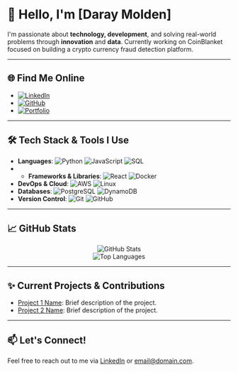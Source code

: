 # 👋 Hello, I'm [Daray Molden] 

I'm passionate about **technology, development**, and solving real-world problems through **innovation** and **data**. Currently working on CoinBlanket focused on building a crypto currency fraud detection platform.

---

## 🌐 Find Me Online

- [![LinkedIn]([https://img.shields.io/badge/LinkedIn-%230077B5.svg?style=flat-square&logo=linkedin&logoColor=white)](https://www.linkedin.com/in/daraymolden/) 
- [![GitHub](https://img.shields.io/badge/GitHub-%23121011.svg?style=flat-square&logo=github&logoColor=white)](https://github.com/daray-dev.com)
- [![Portfolio](https://img.shields.io/badge/Portfolio-%23FF5722.svg?style=flat-square&logo=Firefox-Browser&logoColor=white)]((https://Daray-dev.github.io))

---

## 🛠 Tech Stack & Tools I Use

- **Languages**: ![Python](https://img.shields.io/badge/Python-%2314354C.svg?style=flat-square&logo=python&logoColor=white) ![JavaScript](https://img.shields.io/badge/JavaScript-%23323330.svg?style=flat-square&logo=javascript&logoColor=%23F7DF1E) ![SQL](https://img.shields.io/badge/SQL-%2300f.svg?style=flat-square&logo=sqlite&logoColor=white)
- - **Frameworks & Libraries**: ![React](https://img.shields.io/badge/React-%2320232a.svg?style=flat-square&logo=react&logoColor=%2361DAFB) ![Docker](https://img.shields.io/badge/Docker-%230db7ed.svg?style=flat-square&logo=docker&logoColor=white)
- **DevOps & Cloud**: ![AWS](https://img.shields.io/badge/AWS-%23232F3E.svg?style=flat-square&logo=amazon-aws&logoColor=white) ![Linux](https://img.shields.io/badge/Linux-%23FCC624.svg?style=flat-square&logo=linux&logoColor=black) 
- **Databases**: ![PostgreSQL](https://img.shields.io/badge/PostgreSQL-%23316192.svg?style=flat-square&logo=postgresql&logoColor=white) ![DynamoDB](https://img.shields.io/badge/Amazon-DynamoDB-%2323CC45.svg?style=flat-square&logo=amazondynamodb&logoColor=white)
- **Version Control**: ![Git](https://img.shields.io/badge/Git-%23F05033.svg?style=flat-square&logo=git&logoColor=white) ![GitHub](https://img.shields.io/badge/GitHub-%23121011.svg?style=flat-square&logo=github&logoColor=white)

---

## 📈 GitHub Stats

<p align="center">
  <img src="https://github-readme-stats.vercel.app/api?username=Daray-dev&show_icons=true&theme=tokyonight" alt="GitHub Stats" />
  <br/>
  <img src="https://github-readme-stats.vercel.app/api/top-langs/?username=Daray-dev&layout=compact&theme=tokyonight" alt="Top Languages" />
</p>

---

## ✨ Current Projects & Contributions

- [Project 1 Name](https://github.com/Daray-dev/project1): Brief description of the project.
- [Project 2 Name](https://github.com/Daray-dev/project2): Brief description of the project.

---

## 📫 Let's Connect!

Feel free to reach out to me via [LinkedIn](https://www.linkedin.com/in/daraymolden/) or [email@domain.com](raymaws1@gmail.com).
